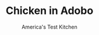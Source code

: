 ---
layout: ../../layouts/MarkdownPostLayout.astro
title: Chicken in Adobo
author: America's Test Kitchen
pubDate: 2023-03-15
description: "This fragrant, rich chile sauce isnt fiery, but it will add a spark to your weeknight chicken routine."
image_url: https://res.cloudinary.com/hksqkdlah/image/upload/ar_1:1,c_fill,dpr_2.0,f_auto,fl_lossy.progressive.strip_profile,g_faces:auto,q_auto:low,w_344/43843-sfs-chicken-in-adobo-5
tags: ["Main Courses","Southwest (Tex-Mex)","Chicken"]
calories: 3615
protein: 67
carbohydrates: 20
fats: 
fiber: 4
ingredients: ["1 ounce dried, guajillo chiles, stemmed and seeded","1/2 ounce dried, ancho chiles, stemmed and seeded","1 1/2 cups, chicken broth","1/4 cup, cider vinegar","2 (3-inch), orange zest strips plus 2 tablespoons juice","1 tablespoon, packed brown sugar","1 3/4 teaspoons, table salt, divided","1 teaspoon, pepper, divided","3 pounds, bone-in chicken pieces (2 split breasts cut in half crosswise, 2 drumsticks, and 2 thighs), trimmed","2 tablespoons, vegetable oil","1 , onion, chopped fine","5 , garlic cloves, minced","1 tablespoon, tomato paste","2 teaspoons, dried oregano","1 teaspoon, ground cumin","1/2 teaspoon, ground cinnamon","3 tablespoons, chopped fresh cilantro",", Lime wedge"]
serves: 4
time: "1¾ hours"
instructions: ["Adjust oven rack to lower-middle position and heat oven to 300 degrees. Place guajillos and anchos on rimmed baking sheet. Bake until fragrant and guajillos are deep red and have curled edges, about 7 minutes. Immediately transfer chiles to bowl and cover with hot water. Let stand until pliable, about 5 minutes.","Drain chiles and transfer to blender. Add broth, vinegar, orange juice, sugar, 1¼ teaspoons salt, and ½ teaspoon pepper and process until smooth, 1 to 2 minutes, scraping down sides of blender jar as needed. Set aside adobo.","Pat chicken dry with paper towels and sprinkle with remaining ½ teaspoon salt and remaining ½ teaspoon pepper. Heat oil in Dutch oven over medium-high heat until shimmering. Add chicken and cook until well browned, about 4 minutes per side. Transfer to plate.","Add onion to now-empty pot and reduce heat to medium. Cook until softened, about 4 minutes. Stir in garlic, tomato paste, oregano, cumin, cinnamon, and orange zest and cook until fragrant, about 30 seconds. Whisk in adobo until combined. Return chicken, skin side up, to pot along with any accumulated juices; bring to simmer. Transfer pot to oven and bake, uncovered, until chicken is tender and breasts register 160 degrees and drumsticks/thighs register 175 degrees, 35 to 40 minutes.","Transfer chicken to platter. Stir sauce to combine and season with salt and pepper to taste. Pour sauce over chicken and sprinkle with cilantro. Serve with lime wedges."]
nutrition: ["1107 mg Potassium","567 mg Phosphorus","87 mg Calcium","5 mg Iron","93 mg Magnesium","1188 mg Sodium","4 mg Zinc","60 g Fat","25 mg Niacin (B3)","26 g Monounsaturated","12 g Polyunsaturated","14 mg Vitamin C","257 mg Cholesterol","15 g Saturated","4 g Fiber","39 µg Folate (food)","9 g Sugars","20 µg Vitamin K","359 g Water","20 g Carbs","39 µg Folate equivalent (total)","67 g Protein","3 mg Vitamin E","1 µg Vitamin B12","1 mg Vitamin B6","277 µg Vitamin A","903 kcal Energy","3 g Sugars, added","3615 calories"]
notes: "One ounce of guajillo chiles is about eight chiles; ½ ounce of ancho chiles is approximately one chile. Remove the strips of orange zest with a vegetable peeler. You can use all white-meat or all dark-meat chicken pieces, if desired. Serve with rice or warm flour tortillas."
---
